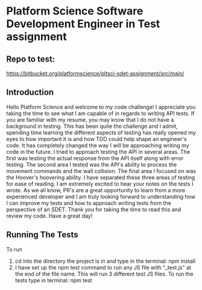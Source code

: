 Platform Science Software Development Engineer in Test assignment
==========================================

## Repo to test:
https://bitbucket.org/platformscience/pltsci-sdet-assignment/src/main/

## Introduction

Hello Platform Science and welcome to my code challenge! I appreciate you taking the time to see what I am capable of in regards to writing API tests. If you are familiar with my resume, you may know that I do not have a background in testing. This has been quite the challenge and I admit, spending time learning the different aspects of testing has really opened my eyes to how important it is and how TDD could help shape an engineer's code. It has completely changed the way I will be approaching writing my code in the future. I tried to approach testing the API in several areas. The first was testing the actual response from the API itself along with error testing. The second area I tested was the API's ability to process the movement commands and the wall collision. The final area I focused on was the Hoover's hoovering ability. I have separated these three areas of testing for ease of reading. I am extremely excited to hear your notes on the tests I wrote. As we all know, PR's are a great opportunity to learn from a more experienced developer and I am truly looking forward to understanding how I can improve my tests and how to approach writing tests from the perspective of an SDET. Thank you for taking the time to read this and review my code. Have a great day!


## Running The Tests
To run
1. cd into the directory the project is in and type in the terminal:
    npm install
2. I have set up the npm test command to run any JS file with "_test.js" at the end of the file name. This will run 3 different test JS files. To run the tests type in terminal:
    npm test



